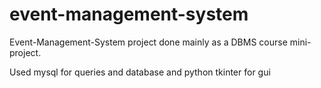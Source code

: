 # event-management-system

Event-Management-System project done mainly as a DBMS course mini-project. 

Used mysql for queries and database and python tkinter for gui
